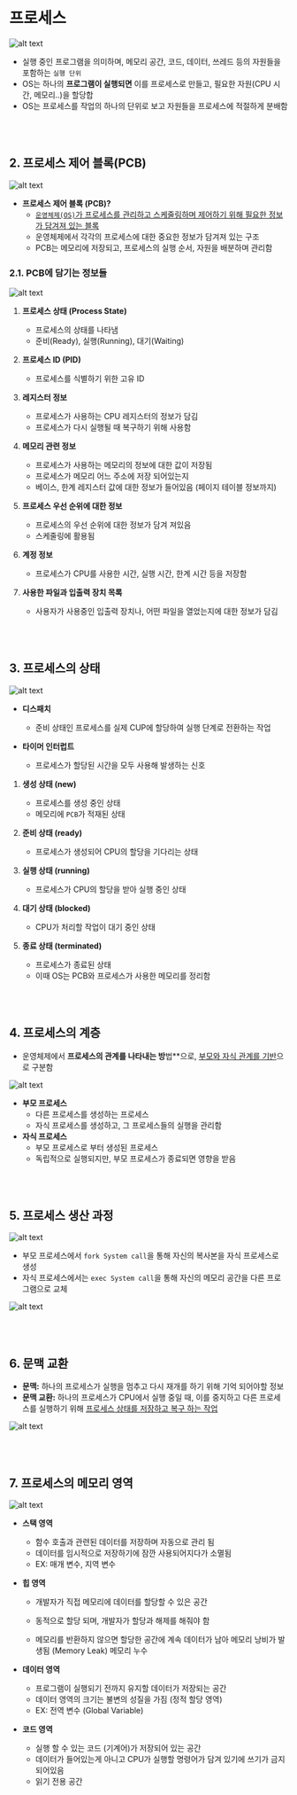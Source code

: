 # 프로세스
![alt text](<설명사진/[OS] MAC OS의 프로세스 목록.png>)
* 실행 중인 프로그램을 의미하며, 메모리 공간, 코드, 데이터, 쓰레드 등의 자원들을 포함하는 `실행 단위`
* OS는 하나의 **프로그램이 실행되면** 이를 프로세스로 만들고, 필요한 자원(CPU 시간, 메모리..)을 할당합
* OS는 프로세스를 작업의 하나의 단위로 보고 자원들을 프로세스에 적절하게 분배함

<br></br>

## 2. 프로세스 제어 블록(PCB)
![alt text](<설명사진/[OS]프로세스 제어 블록 .png>)
* **프로세스 제어 블록 (PCB)?**
    * <U>`운영체제(OS)`가 프로세스를 관리하고 스케줄링하며 제어하기 위해 필요한 정보가 담겨져 있는 블록</U>
    * 운영체제에서 각각의 프로세스에 대한 중요한 정보가 담겨져 있는 구조
    * PCB는 메모리에 저장되고, 프로세스의 실행 순서, 자원을 배분하며 관리함

### 2.1. PCB에 담기는 정보들
![alt text](<설명사진/[OS] 프로세스 제어 블록에 담긴 정보들.png>)
1. **프로세스 상태 (Process State)**
    * 프로세스의 상태를 나타냄
    * 준비(Ready), 실행(Running), 대기(Waiting)

2. **프로세스 ID (PID)**
    * 프로세스를 식별하기 위한 고유 ID

3. **레지스터 정보**
    * 프로세스가 사용하는 CPU 레지스터의 정보가 담김
    * 프로세스가 다시 실행될 때 복구하기 위해 사용함

4. **메모리 관련 정보**
    * 프로세스가 사용하는 메모리의 정보에 대한 값이 저장됨
    * 프로세스가 메모리 어느 주소에 저장 되어있는지
    * 베이스, 한계 레지스터 값에 대한 정보가 들어있음
    (페이지 테이블 정보까지)

5. **프로세스 우선 순위에 대한 정보**
    * 프로세스의 우선 순위에 대한 정보가 담겨 져있음
    * 스케줄링에 활용됨

6. **계정 정보**
    * 프로세스가 CPU를 사용한 시간, 실행 시간, 한계 시간 등을 저장함

7. **사용한 파일과 입출력 장치 목록**
    * 사용자가 사용중인 입출력 장치나, 어떤 파일을 열었는지에 대한 정보가 담김

<br></br>

## 3. 프로세스의 상태
![alt text](<설명사진/[OS] 프로세스의 상태.png>)
* **디스패치**
    * 준비 상태인 프로세스를 실제 CUP에 할당하여 실행 단계로 전환하는 작업

* **타이머 인터럽트**
    * 프로세스가 할당된 시간을 모두 사용해 발생하는 신호

1. **생성 상태 (new)**
    * 프로세스를 생성 중인 상태
    * 메모리에 `PCB`가 적재된 상태

2. **준비 상태 (ready)**
    * 프로세스가 생성되어 CPU의 할당을 기다리는 상태

3. **실행 상태 (running)**
    * 프로세스가 CPU의 할당을 받아 실행 중인 상태

4. **대기 상태 (blocked)**
    * CPU가 처리할 작업이 대기 중인 상태

5. **종료 상태 (terminated)**
    * 프로세스가 종료된 상태
    * 이때 OS는 PCB와 프로세스가 사용한 메모리를 정리함

<br></br>

## 4. 프로세스의 계층
* 운영체제에서 **프로세스의 관계를 나타내는 방**법**으로, <U>부모와 자식 관계를 기반</U>으로 구분함

![alt text](<설명사진/[OS] 프로세스의 계층형 구조.png>)
* **부모 프로세스**
    * 다른 프로세스를 생성하는 프로세스
    * 자식 프로세스를 생성하고, 그 프로세스들의 실행을 관리함
* **자식 프로세스**
    * 부모 프로세스로 부터 생성된 프로세스
    * 독립적으로 실행되지만, 부모 프로세스가 종료되면 영향을 받음

<br></br>


## 5. 프로세스 생산 과정
![alt text](<설명사진/[OS] 프로세스가 생산되는 과정 (1).png>)
* 부모 프로세스에서 `fork System call`을 통해 자신의 복사본을 자식 프로세스로 생성
* 자식 프로세스에서는 `exec System call`을 통해 자신의 메모리 공간을 다른 프로그램으로 교체

![alt text](<설명사진/[OS] 프로세스가 생산되는 과정 (2).png>)

<br></br>

## 6. 문맥 교환 
* **문맥:** 하나의 프로세스가 실행을 멈추고 다시 재개를 하기 위해 기억 되어야할 정보
* **문맥 교환:** 하나의 프로세스가 CPU에서 실행 중일 때, 이를 중지하고 다른 프로세스를 실행하기 위해 <U>프로세스 상태를 저장하고 복구 하는 작업</U>

![alt text](<설명사진/[OS] 프로세스 문맥 교환 흐름도.png>)


<br></br>


## 7. 프로세스의 메모리 영역
![alt text](<설명사진/[OS] 프로세스의 메모리 영역.png>)
* **스택 영역** 
    * 함수 호출과 관련된 데이터를 저장하며 자동으로 관리 됨
    * 데이터를 임시적으로 저장하기에 잠깐 사용되어지다가 소멸됨
    * EX: 매개 변수, 지역 변수

* **힙 영역**
    * 개발자가 직접 메모리에 데이터를 할당할 수 있은 공간
    * 동적으로 할당 되며, 개발자가 할당과 해제를 해줘야 함

    * 메모리를 반환하지 않으면 할당한 공간에 계속 데이터가 남아 메모리 낭비가 발생됨
    (Memory Leak) 메모리 누수

* **데이터 영역**
    * 프로그램이 실행되기 전까지 유지할 데이터가 저장되는 공간
    * 데이터 영역의 크기는 불변의 성질을 가짐 (정적 할당 영역)
    * EX: 전역 변수 (Global Variable)

* **코드 영역**
    * 실행 할 수 있는 코드 (기계어)가 저장되어 있는 공간
    * 데이터가 들어있는게 아니고 CPU가 실행할 명령어가 담겨 있기에 쓰기가 금지 되어있음
    * 읽기 전용 공간

<br></br>

